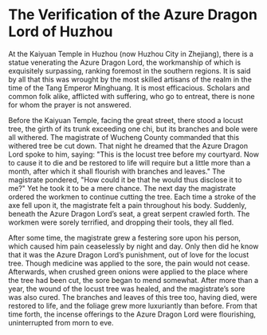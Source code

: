 # The Verification of the Azure Dragon Lord of Huzhou

At the Kaiyuan Temple in Huzhou (now Huzhou City in Zhejiang), there is a statue venerating the Azure Dragon Lord, the workmanship of which is exquisitely surpassing, ranking foremost in the southern regions. It is said by all that this was wrought by the most skilled artisans of the realm in the time of the Tang Emperor Minghuang. It is most efficacious. Scholars and common folk alike, afflicted with suffering, who go to entreat, there is none for whom the prayer is not answered.

Before the Kaiyuan Temple, facing the great street, there stood a locust tree, the girth of its trunk exceeding one chi, but its branches and bole were all withered. The magistrate of Wucheng County commanded that this withered tree be cut down. That night he dreamed that the Azure Dragon Lord spoke to him, saying: "This is the locust tree before my courtyard. Now to cause it to die and be restored to life will require but a little more than a month, after which it shall flourish with branches and leaves." The magistrate pondered, "How could it be that he would thus disclose it to me?" Yet he took it to be a mere chance. The next day the magistrate ordered the workmen to continue cutting the tree. Each time a stroke of the axe fell upon it, the magistrate felt a pain throughout his body. Suddenly, beneath the Azure Dragon Lord’s seat, a great serpent crawled forth. The workmen were sorely terrified, and dropping their tools, they all fled.

After some time, the magistrate grew a festering sore upon his person, which caused him pain ceaselessly by night and day. Only then did he know that it was the Azure Dragon Lord’s punishment, out of love for the locust tree. Though medicine was applied to the sore, the pain would not cease. Afterwards, when crushed green onions were applied to the place where the tree had been cut, the sore began to mend somewhat. After more than a year, the wound of the locust tree was healed, and the magistrate’s sore was also cured. The branches and leaves of this tree too, having died, were restored to life, and the foliage grew more luxuriantly than before. From that time forth, the incense offerings to the Azure Dragon Lord were flourishing, uninterrupted from morn to eve.
